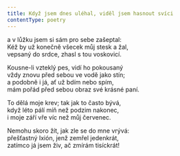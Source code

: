 ```yaml
---
title: Když jsem dnes uléhal, viděl jsem hasnout svíci
contentType: poetry
---
```


<section>

a v lůžku jsem si sám pro sebe zašeptal:  
Kéž by už konečně všecek můj stesk a žal,  
vepsaný do srdce, zhasl s tou voskovicí.

</section>

<section>

Kousne-li vzteklý pes, vidí ho pokousaný  
vždy znovu před sebou ve vodě jako stín;  
a podobně i já, ať už bdím nebo spím,  
mám pořád před sebou obraz své krásné paní.

</section>

<section>

To dělá moje krev; tak jak to často bývá,  
když léto pálí míň než podzim nakonec,  
i moje září vře víc než můj červenec.

</section>

<section>

Nemohu skoro žít, jak zle se do mne vrývá:  
přešťastný Ixión, jenž zemřel jedenkrát,  
zatímco já jsem živ, ač zmírám tisíckrát!

</section>

